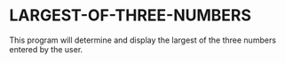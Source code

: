 # LARGEST-OF-THREE-NUMBERS
This program will determine and display the largest of the three numbers entered by the user. 
